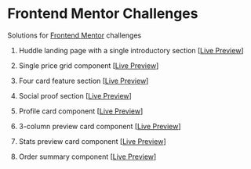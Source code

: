 # Frontend Mentor Challenges

Solutions for [Frontend Mentor](https://www.frontendmentor.io/) challenges

1. Huddle landing page with a single introductory section [[Live Preview](https://huddle-landing-page-with-a-single-introductory-section-orcin.vercel.app/)]

2. Single price grid component [[Live Preview](https://single-price-grid-component-sable-six.vercel.app/)]

3. Four card feature section [[Live Preview](https://four-card-feature-section-ashen-two.vercel.app/)]

4. Social proof section [[Live Preview](https://social-proof-section-site.netlify.app/)]

5. Profile card component [[Live Preview](https://profile-card-component-site.netlify.app/)]

6. 3-column preview card component [[Live Preview](https://3-column-preview-card-component-site.netlify.app/)]

7. Stats preview card component [[Live Preview](https://stats-preview-card-component-challenge-site.netlify.app/)]

8. Order summary component [[Live Preview](https://order-summary-component-site.netlify.app/)]
